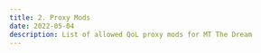 ```yaml
---
title: 2. Proxy Mods
date: 2022-05-04
description: List of allowed QoL proxy mods for MT The Dream
---
```


